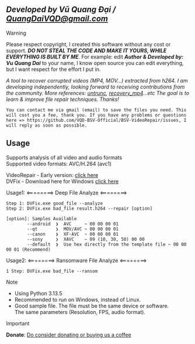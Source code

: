 ## ***Developed by Vũ Quang Đại / <QuangDaiVQD@gmail.com>***
> [!Warning]
> Please respect copyright, I created this software without any cost or support. ***DO NOT STEAL THE CODE AND MAKE IT YOURS, WHILE EVERYTHING IS BUILT BY ME***. For example: edit ***Author & Developed by: Vu Quang Dai*** to your name, I know open source you can edit everything, but I want respect for the effort I put in.

*A tool to recover corrupted videos (MP4, MOV...) extracted from h264. I am developing independently, looking forward to receiving contributions from the community.
More references: [untrunc](https://github.com/anthwlock/untrunc), [recovery_mp4](https://slydiman.me/eng/mmedia/recover_mp4.htm)...etc
The goal is to learn & improve file repair techniques. Thanks!*

```You can contact me via gmail (email) to save the files you need. This will cost you a fee, thank you. If you have any problems or questions here => https://github.com/VQD-BSV-Official/BSV-VideoRepair/issues, I will reply as soon as possible.```



## Usage
Supports analysis of all video and audio formats <br>
Supported video formats: AVC/H.264 (avc1) <br>

VideoRepair - Early version: [click here](https://github.com/VQD-BSV/VideoRepairTool) <br>
DVFix - Download here for Windows [click here](https://github.com/VQD-BSV-Official/DVFix/releases)


Usage1: <========> Deep File Analyze <========>
```
Step 1: DVFix.exe good_file --analyze
Step 2: DVFix.exe bad_file result.h264 --repair [option]
```
```
[option]: Samples Available
        --android  ❯  AVC     ~ 00 00 00 01
        --qt       ❯  MOV/AVC ~ 00 00 00 01
        --canon    ❯  XF-AVC  ~ 00 00 00 01
        --sony     ❯  XAVC    ~ 09 (10, 30, 50) 00 00
        --default  ❯  Use hex directly from the template file ~ 00 00 00 01 (Recommend)

```

Usage2: <========> Ransomware File Analyze <========>
```
1 Step: DVFix.exe bad_file --ransom
```


> [!Note]
> * Using Python 3.13.5
> * Recommended to run on Windows, instead of Linux.
> * Good sample file. The file must be the same device or software. <br>
> The same parameters (Resolution, FPS, audio format).


> [!Important]
> **Donate**: [Do consider donating or buying us a coffee](https://paypal.me/BSVPay)
